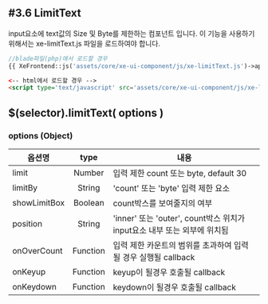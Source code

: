#3.6 LimitText
---
input요소에 text값의 Size 및 Byte를 제한하는 컴포넌트 입니다. 
이 기능을 사용하기 위해서는 xe-limitText.js 파일을 로드하여야 합니다.

```php
//blade파일(php)에서 로드할 경우
{{ XeFrontend::js('assets/core/xe-ui-component/js/xe-limitText.js')->appendTo('body')->load() }}

```
```html
<-- html에서 로드할 경우 -->
<script type='text/javascript' src='assets/core/xe-ui-component/js/xe-limitText.js'></script>
```

## $(selector).limitText( options )
### options (Object)

| 옵션명        | type   | 내용 |
|-------------|:------:|------|
| limit       | Number | 입력 제한 count 또는 byte, default 30     |
| limitBy     | String | 'count' 또는 'byte' 입력 제한 요소     |
| showLimitBox| Boolean | count박스를 보여줄지의 여부     |
| position    | String | 'inner' 또는 'outer', count박스 위치가 input요소 내부 또는 외부에 위치됨    |
| onOverCount | Function | 입력 제한 카운트의 범위를 초과하여 입력될 경우 실행될 callback     |
| onKeyup     | Function | keyup이 될경우 호출될 callback     |
| onKeydown   | Function | keydown이 될경우 호출될 callback     |






